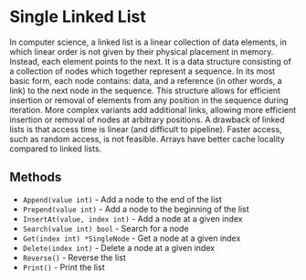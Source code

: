 # Single Linked List

In computer science, a linked list is a linear collection of data elements, in which linear order is not given by their physical placement in memory. Instead, each element points to the next. It is a data structure consisting of a collection of nodes which together represent a sequence. In its most basic form, each node contains: data, and a reference (in other words, a link) to the next node in the sequence. This structure allows for efficient insertion or removal of elements from any position in the sequence during iteration. More complex variants add additional links, allowing more efficient insertion or removal of nodes at arbitrary positions. A drawback of linked lists is that access time is linear (and difficult to pipeline). Faster access, such as random access, is not feasible. Arrays have better cache locality compared to linked lists.

## Methods

- `Append(value int)` - Add a node to the end of the list
- `Prepend(value int)` - Add a node to the beginning of the list
- `InsertAt(value, index int)` - Add a node at a given index
- `Search(value int) bool` - Search for a node
- `Get(index int) *SingleNode` - Get a node at a given index
- `Delete(index int)` - Delete a node at a given index
- `Reverse()` - Reverse the list
- `Print()` - Print the list
